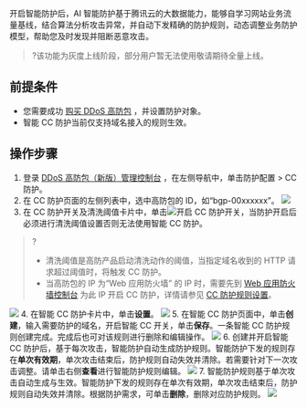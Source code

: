 开启智能防护后，AI 智能防护基于腾讯云的大数据能力，能够自学习网站业务流量基线，结合算法分析攻击异常，并自动下发精确的防护规则，动态调整业务防护模型，帮助您及时发现并阻断恶意攻击。
>?该功能为灰度上线阶段，部分用户暂无法使用敬请期待全量上线。

## 前提条件
- 您需要成功 [购买 DDoS 高防包](https://cloud.tencent.com/document/product/1021/43894) ，并设置防护对象。
- 智能 CC 防护当前仅支持域名接入的规则生效。

## 操作步骤
1.	登录 [DDoS 高防包（新版）管理控制台](https://console.cloud.tencent.com/ddos/antiddos-native/config/web) ，在左侧导航中，单击防护配置 > CC 防护。
2.	在 CC 防护页面的左侧列表中，选中高防包的 ID，如“bgp-00xxxxxx”。
![](https://qcloudimg.tencent-cloud.cn/raw/ccb38f5389e75aee5258221672d146a5.png)
3. 在 CC 防护开关及清洗阈值卡片中，单击![](https://qcloudimg.tencent-cloud.cn/raw/9795d7ce17dc03f5be0daae4ef488f98.png)开启 CC 防护开关，当防护开启后必须进行清洗阈值设置否则无法使用智能 CC 防护。
>?
>- 清洗阈值是高防产品启动清洗动作的阈值，当指定域名收到的 HTTP 请求超过阈值时，将触发 CC 防护。
>- 当高防包的 IP 为“Web 应用防火墙” 的 IP 时，需要先到 [Web 应用防火墙控制台](https://console.cloud.tencent.com/guanjia/tea-baseconfig) 为此 IP 开启 CC 防护，详情请参见 [CC 防护规则设置](https://cloud.tencent.com/document/product/627/64336)。
>
![](https://qcloudimg.tencent-cloud.cn/raw/080d63287105c7b0f0a6fd750bbf6a33.png)
4. 在智能 CC 防护卡片中，单击**设置**。
![](https://qcloudimg.tencent-cloud.cn/raw/c668f2346f27e6a766579482d3bc29dc.png)
5. 在智能 CC 防护页面中，单击**创建**，输入需要防护的域名，开启智能 CC 开关，单击**保存**。一条智能 CC 防护规则创建完成。完成后也可对该规则进行删除和编辑操作。
![](https://qcloudimg.tencent-cloud.cn/raw/4a9645ec6033acfdc1ca59451b91a136.png)
6. 创建并开启智能 CC 防护后，基于每次攻击，智能防护自动生成防护规则。智能防护下发的规则存在**单次有效期**，单次攻击结束后，防护规则自动失效并清除。若需要针对下一次攻击调整。请单击右侧**查看**进行智能防护规则编辑。
![](https://qcloudimg.tencent-cloud.cn/raw/97fb3fb4f22391edf1124c77cd7c42e5.png)
7. 智能防护规则基于单次攻击自动生成与生效。智能防护下发的规则存在单次有效期，单次攻击结束后，防护规则自动失效并清除。根据防护需求，可单击**删除**，删除对应防护规则。
![](https://qcloudimg.tencent-cloud.cn/raw/25c59b6b0b2fed4ced764ad11716d6a4.png)
